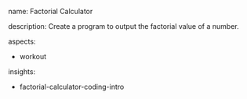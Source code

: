 name: Factorial Calculator

description: Create a program to output the factorial value of a number.

aspects:
  - workout

insights:
  - factorial-calculator-coding-intro